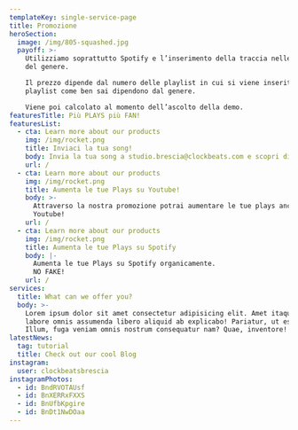 ```yaml
---
templateKey: single-service-page
title: Promozione
heroSection:
  image: /img/805-squashed.jpg
  payoff: >-
    Utilizziamo soprattutto Spotify e l’inserimento della traccia nelle playlist
    del genere.

    Il prezzo dipende dal numero delle playlist in cui si viene inseriti, e le
    playlist come ben sai dipendono dal genere.

    Viene poi calcolato al momento dell’ascolto della demo.
featuresTitle: Più PLAYS più FAN!
featuresList:
  - cta: Learn more about our products
    img: /img/rocket.png
    title: Inviaci la tua song!
    body: Invia la tua song a studio.brescia@clockbeats.com e scopri di piú!
    url: /
  - cta: Learn more about our products
    img: /img/rocket.png
    title: Aumenta le tue Plays su Youtube!
    body: >-
      Attraverso la nostra promozione potrai aumentare le tue plays anche su
      Youtube!
    url: /
  - cta: Learn more about our products
    img: /img/rocket.png
    title: Aumenta le tue Plays su Spotify
    body: |-
      Aumenta le tue Plays su Spotify organicamente. 
      NO FAKE!
    url: /
services:
  title: What can we offer you?
  body: >-
    Lorem ipsum dolor sit amet consectetur adipisicing elit. Amet itaque odit
    labore omnis assumenda libero aliquid ab explicabo! Pariatur, ut esse.
    Illum, fuga veniam omnis nostrum consequatur nam? Quae, inventore!
latestNews:
  tag: tutorial
  title: Check out our cool Blog
instagram:
  user: clockbeatsbrescia
instagramPhotos:
  - id: BndRVOTAUsf
  - id: BnXERRxFXXS
  - id: BnUfbKpgire
  - id: BnDt1NwDOaa
---
```


